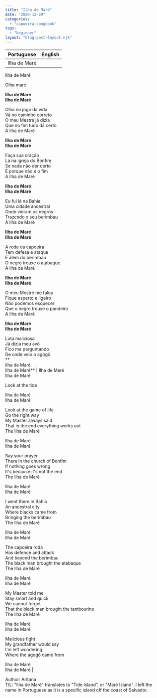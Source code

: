 ```yaml
---
title: "Ilha de Maré"
date: "2020-12-29"
categories: 
  - "capoeira-songbook"
tags: 
  - "beginner"
layout: "blog-post-layout.njk"
---
```


| Portuguese | English |
| --- | --- |
| Ilha de Maré  
Ilha de Maré  
  
Olha maré  
  
**Ilha de Maré  
Ilha de Maré**  
  
Olha no jogo da vida  
Vá no caminho correto  
O meu Mestre já dizia  
Que no fim tudo dá certo  
A Ilha de Maré  
  
**Ilha de Maré  
Ilha de Maré**  
  
Faça sua oração  
Lá na igreja do Bonfim  
Se nada não der certo  
É porque não é o fim  
A Ilha de Maré  
  
**Ilha de Maré  
Ilha de Maré**  
  
Eu fui lá na Bahia  
Uma cidade ancestral  
Onde vieram os negros  
Trazendo o seu berimbau  
A Ilha de Maré  
  
**Ilha de Maré  
Ilha de Maré**  
  
A roda da capoeira  
Tem defesa e ataque  
E além do berimbau  
O negro trouxe o atabaque  
A Ilha de Maré  
  
**Ilha de Maré  
Ilha de Maré**  
  
O meu Mestre me falou  
Fique esperto e ligeiro  
Não podemos esquecer  
Que o negro trouxe o pandeiro  
A Ilha de Maré  
  
**Ilha de Maré  
Ilha de Maré**  
  
Luta maliciosa  
Já dizia meu avô  
Fico me perguntando  
De onde veio o agogô  
**  
Ilha de Maré  
Ilha de Maré** | Ilha de Maré  
Ilha de Maré  
  
Look at the tide  
  
Ilha de Maré  
Ilha de Maré  
  
Look at the game of life  
Go the right way  
My Master always said  
That in the end everything works out  
The Ilha de Maré  
  
Ilha de Maré  
Ilha de Maré  
  
Say your prayer  
There in the church of Bonfim  
If nothing goes wrong  
It's because it's not the end  
The Ilha de Maré  
  
Ilha de Maré  
Ilha de Maré  
  
I went there in Bahia  
An ancestral city  
Where blacks came from  
Bringing the berimbau  
The Ilha de Maré  
  
Ilha de Maré  
Ilha de Maré  
  
The capoeira roda  
Has defence and attack  
And beyond the berimbau  
The black man brought the atabaque  
The Ilha de Maré  
  
Ilha de Maré  
Ilha de Maré  
  
My Master told me  
Stay smart and quick  
We cannot forget  
That the black man brought the tambourine  
The Ilha de Maré  
  
Ilha de Maré  
Ilha de Maré  
  
Malicious fight  
My grandfather would say  
I'm left wondering  
Where the agogô came from  
  
Ilha de Maré  
Ilha de Maré |

<figcaption>

Author: Aritana  
T/L: "Ilha de Maré" translates to "Tide Island", or "Maré Island". I left the name in Portuguese as it is a specific island off the coast of Salvador.

</figcaption>
